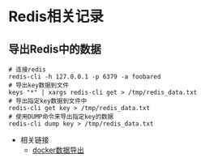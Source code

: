 # Redis相关记录

## 导出Redis中的数据

```shell
# 连接redis
redis-cli -h 127.0.0.1 -p 6379 -a foobared
# 导出key数据到文件
keys "*" | xargs redis-cli get > /tmp/redis_data.txt
# 导出指定key数据到文件中
redis-cli get key > /tmp/redis_data.txt
# 使用DUMP命令来导出指定key的数据
redis-cli dump key > /tmp/redis_data.txt
```

- 相关链接
  - [docker数据导出](../../../docker/app/devs/data/redis/doc.md#数据导出)
